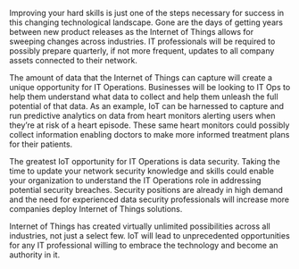 <!--Video script: It began with Personal Digital Assistants, then smartphones and now everything from smart watches to smart thermostats are connecting people with more information than ever before. Once limited to just PCs, the Internet now allows anything that has valuable information to go online. How does this trend have the potential to impact all aspects of IT professional’s role? More importantly, how can IT professionals prepare for the Internet of Things?-->

Improving your hard skills is just one of the steps necessary for success in
this changing technological landscape. Gone are the days of getting years
between new product releases as the Internet of Things allows for sweeping
changes across industries. IT professionals will be required to possibly prepare
quarterly, if not more frequent, updates to all company assets connected to
their network.

The amount of data that the Internet of Things can capture will create a unique
opportunity for IT Operations. Businesses will be looking to IT Ops to help them
understand what data to collect and help them unleash the full potential of that
data. As an example, IoT can be harnessed to capture and run predictive
analytics on data from heart monitors alerting users when they’re at risk of a
heart episode. These same heart monitors could possibly collect information
enabling doctors to make more informed treatment plans for their patients.

The greatest IoT opportunity for IT Operations is data security. Taking the time
to update your network security knowledge and skills could enable your
organization to understand the IT Operations role in addressing potential
security breaches. Security positions are already in high demand and the need
for experienced data security professionals will increase more companies deploy
Internet of Things solutions.

Internet of Things has created virtually unlimited possibilities across all
industries, not just a select few. IoT will lead to unprecedented opportunities
for any IT professional willing to embrace the technology and become an
authority in it.

<!--Reference links: 

-   Introduction to Azure IoT:
    <https://mva.microsoft.com/en-US/training-courses/introduction-to-azure-iot-17611?l=uxXUIs4rD_606218965>

-   Azure Internet of Things:
    <https://www.microsoft.com/en-ca/internet-of-things/>-->
